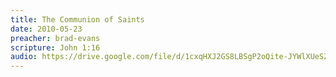 ```yaml
---
title: The Communion of Saints
date: 2010-05-23
preacher: brad-evans
scripture: John 1:16
audio: https://drive.google.com/file/d/1cxqHXJ2GS8LBSgP2oQite-JYWlXUeSZA/view
---
```

